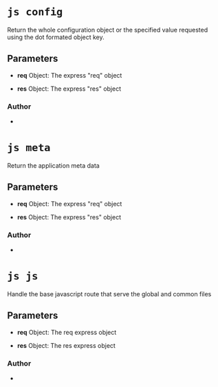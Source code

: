 


<!-- @namespace    sugar.node.express.controllers.AppControllers -->
<!-- @name    config -->

# ```js config ```


Return the whole configuration object or the specified value requested using the dot formated object key.

## Parameters

- **req**  Object: The express "req" object

- **res**  Object: The express "res" object




### Author
- 



<!-- @namespace    sugar.node.express.controllers.AppControllers -->
<!-- @name    meta -->

# ```js meta ```


Return the application meta data

## Parameters

- **req**  Object: The express "req" object

- **res**  Object: The express "res" object




### Author
- 



<!-- @namespace    sugar.node.express.controllers.AppControllers -->
<!-- @name    js -->

# ```js js ```


Handle the base javascript route that serve the global and common files

## Parameters

- **req**  Object: The req express object

- **res**  Object: The res express object




### Author
- 



